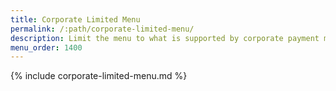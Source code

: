 ```yaml
---
title: Corporate Limited Menu
permalink: /:path/corporate-limited-menu/
description: Limit the menu to what is supported by corporate payment methods.
menu_order: 1400
---
```


{% include corporate-limited-menu.md %}
